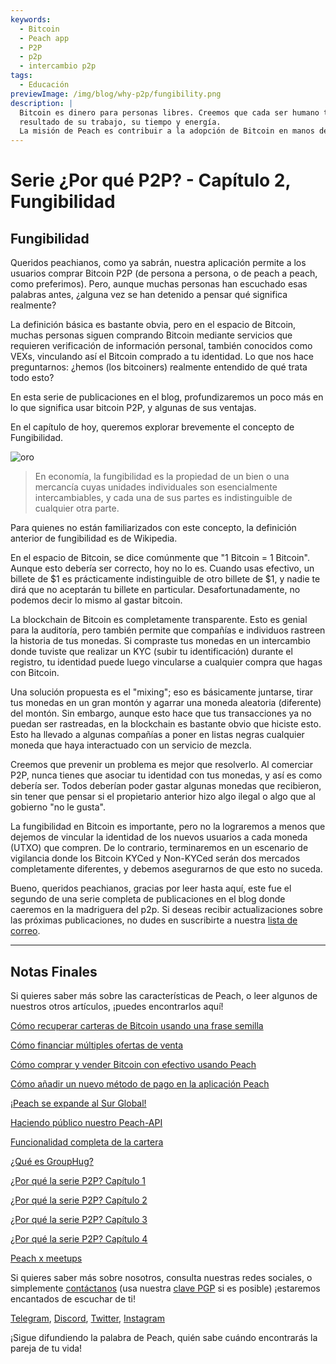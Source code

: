 ```yaml
---
keywords:
  - Bitcoin
  - Peach app
  - P2P
  - p2p
  - intercambio p2p
tags:
  - Educación
previewImage: /img/blog/why-p2p/fungibility.png
description: |
  Bitcoin es dinero para personas libres. Creemos que cada ser humano tiene el derecho de elegir qué dinero utiliza para almacenar su riqueza, el
  resultado de su trabajo, su tiempo y energía.
  La misión de Peach es contribuir a la adopción de Bitcoin en manos de la gente.
---
```


# Serie ¿Por qué P2P? - Capítulo 2, Fungibilidad

## Fungibilidad

Queridos peachianos, como ya sabrán, nuestra aplicación permite a los usuarios comprar Bitcoin P2P (de persona a persona, o de peach a peach, como preferimos). Pero, aunque muchas personas han escuchado esas palabras antes, ¿alguna vez se han detenido a pensar qué significa realmente?

La definición básica es bastante obvia, pero en el espacio de Bitcoin, muchas personas siguen comprando Bitcoin mediante servicios que requieren verificación de información personal, también conocidos como VEXs, vinculando así el Bitcoin comprado a tu identidad. Lo que nos hace preguntarnos: ¿hemos (los bitcoiners) realmente entendido de qué trata todo esto?

En esta serie de publicaciones en el blog, profundizaremos un poco más en lo que significa usar bitcoin P2P, y algunas de sus ventajas.

En el capítulo de hoy, queremos explorar brevemente el concepto de Fungibilidad.

![oro](/img/blog/why-p2p/fungibility.png)

> En economía, la fungibilidad es la propiedad de un bien o una mercancía cuyas unidades individuales son esencialmente intercambiables, y cada una de sus partes es indistinguible de cualquier otra parte.

Para quienes no están familiarizados con este concepto, la definición anterior de fungibilidad es de Wikipedia.

En el espacio de Bitcoin, se dice comúnmente que "1 Bitcoin = 1 Bitcoin". Aunque esto debería ser correcto, hoy no lo es. Cuando usas efectivo, un billete de $1 es prácticamente indistinguible de otro billete de $1, y nadie te dirá que no aceptarán tu billete en particular. Desafortunadamente, no podemos decir lo mismo al gastar bitcoin.

La blockchain de Bitcoin es completamente transparente. Esto es genial para la auditoría, pero también permite que compañías e individuos rastreen la historia de tus monedas. Si compraste tus monedas en un intercambio donde tuviste que realizar un KYC (subir tu identificación) durante el registro, tu identidad puede luego vincularse a cualquier compra que hagas con Bitcoin.

Una solución propuesta es el "mixing"; eso es básicamente juntarse, tirar tus monedas en un gran montón y agarrar una moneda aleatoria (diferente) del montón. Sin embargo, aunque esto hace que tus transacciones ya no puedan ser rastreadas, en la blockchain es bastante obvio que hiciste esto. Esto ha llevado a algunas compañías a poner en listas negras cualquier moneda que haya interactuado con un servicio de mezcla.

Creemos que prevenir un problema es mejor que resolverlo. Al comerciar P2P, nunca tienes que asociar tu identidad con tus monedas, y así es como debería ser. Todos deberían poder gastar algunas monedas que recibieron, sin tener que pensar si el propietario anterior hizo algo ilegal o algo que al gobierno "no le gusta".

La fungibilidad en Bitcoin es importante, pero no la lograremos a menos que dejemos de vincular la identidad de los nuevos usuarios a cada moneda (UTXO) que compren. De lo contrario, terminaremos en un escenario de vigilancia donde los Bitcoin KYCed y Non-KYCed serán dos mercados completamente diferentes, y debemos asegurarnos de que esto no suceda.

Bueno, queridos peachianos, gracias por leer hasta aquí, este fue el segundo de una serie completa de publicaciones en el blog donde caeremos en la madriguera del p2p. Si deseas recibir actualizaciones sobre las próximas publicaciones, no dudes en suscribirte a nuestra [lista de correo](https://peachbitcoin.com/es).

---

## Notas Finales

Si quieres saber más sobre las características de Peach, o leer algunos de nuestros otros artículos, ¡puedes encontrarlos aquí!

[Cómo recuperar carteras de Bitcoin usando una frase semilla](https://peachbitcoin.com/es/blog/how-to-restore-peach-wallet/)

[Cómo financiar múltiples ofertas de venta](https://peachbitcoin.com/es/blog/funding-multiple-sell-offers/)

[Cómo comprar y vender Bitcoin con efectivo usando Peach](https://peachbitcoin.com/es/blog/how-to-buy-and-sell-bitcoin-with-cash-using-peach/)

[Cómo añadir un nuevo método de pago en la aplicación Peach](https://peachbitcoin.com/es/blog/how-to-add-a-payment-method/)

[¡Peach se expande al Sur Global!](https://peachbitcoin.com/es/blog/peach-expands-to-the-global-south/)

[Haciendo público nuestro Peach-API](https://peachbitcoin.com/es/blog/making-our-peach-api-public/)

[Funcionalidad completa de la cartera](https://peachbitcoin.com/es/blog/full-wallet-functionality/)

[¿Qué es GroupHug?](https://peachbitcoin.com/es/blog/group-hug/)

[¿Por qué la serie P2P? Capítulo 1](https://peachbitcoin.com/es/blog/why-p2p-chapter-1/)

[¿Por qué la serie P2P? Capítulo 2](https://peachbitcoin.com/es/blog/why-p2p-chapter-2/)

[¿Por qué la serie P2P? Capítulo 3](https://peachbitcoin.com/es/blog/why-p2p-chapter-3-circular-economies/)

[¿Por qué la serie P2P? Capítulo 4](https://peachbitcoin.com/es/blog/why-p2p-chapter-4-chains-of-trust/)

[Peach x meetups](https://peachbitcoin.com/es/blog/peach-for-meetups/)

Si quieres saber más sobre nosotros, consulta nuestras redes sociales, o simplemente [contáctanos](mailto:hello@peachbitcoin.com) (usa nuestra [clave PGP](https://keys.openpgp.org/vks/v1/by-fingerprint/48339A19645E2E53488E0E5479E1B270FACD1BD2) si es posible) ¡estaremos encantados de escuchar de ti!

[Telegram](https://t.me/+GkOW1J-ixBBkZWRk), [Discord](https://discord.gg/ypeHz3SW54), [Twitter](https://twitter.com/peachbitcoin), [Instagram](https://instagram.com/peachbitcoin)

¡Sigue difundiendo la palabra de Peach, quién sabe cuándo encontrarás la pareja de tu vida!

